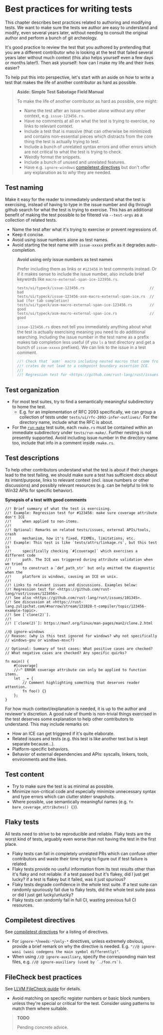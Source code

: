 # Best practices for writing tests

This chapter describes best practices related to authoring and modifying tests.
We want to make sure the tests we author are easy to understand and modify, even
several years later, without needing to consult the original author and perform
a bunch of git archeology.

It's good practice to review the test that you authored by pretending that you
are a different contributor who is looking at the test that failed several years
later without much context (this also helps yourself even a few days or months
later!). Then ask yourself: how can I make my life and their lives easier?

To help put this into perspective, let's start with an aside on how to write a
test that makes the life of another contributor as hard as possible.

> **Aside: Simple Test Sabotage Field Manual**
>
> To make the life of another contributor as hard as possible, one might:
>
> - Name the test after an issue number alone without any other context, e.g.
>   `issue-123456.rs`.
> - Have no comments at all on what the test is trying to exercise, no links to
>   relevant context.
> - Include a test that is massive (that can otherwise be minimized) and
>   contains non-essential pieces which distracts from the core thing the test
>   is actually trying to test.
> - Include a bunch of unrelated syntax errors and other errors which are not
>   critical to what the test is trying to check.
> - Weirdly format the snippets.
> - Include a bunch of unused and unrelated features.
> - Have e.g. `ignore-windows` [compiletest directives] but don't offer any
>   explanation as to *why* they are needed.

## Test naming

Make it easy for the reader to immediately understand what the test is
exercising, instead of having to type in the issue number and dig through github
search for what the test is trying to exercise. This has an additional benefit
of making the test possible to be filtered via `--test-args` as a collection of
related tests.

- Name the test after what it's trying to exercise or prevent regressions of.
- Keep it concise.
- Avoid using issue numbers alone as test names.
- Avoid starting the test name with `issue-xxxxx` prefix as it degrades
  auto-completion.

> **Avoid using only issue numbers as test names**
>
> Prefer including them as links or `#123456` in test comments instead. Or if it
> makes sense to include the issue number, also include brief keywords like
> `macro-external-span-ice-123956.rs`.
>
> ```text
> tests/ui/typeck/issue-123456.rs                              // bad
> tests/ui/typeck/issue-123456-asm-macro-external-span-ice.rs  // bad (for tab completion)
> tests/ui/typeck/asm-macro-external-span-ice-123456.rs        // good
> tests/ui/typeck/asm-macro-external-span-ice.rs               // good
> ```
>
> `issue-123456.rs` does not tell you immediately anything about what the test
> is actually exercising meaning you need to do additional searching. Including
> the issue number in the test name as a prefix makes tab completion less useful
> (if you `ls` a test directory and get a bunch of `issue-xxxxx` prefixes). We
> can link to the issue in a test comment.
>
> ```rs
> //! Check that `asm!` macro including nested macros that come from external
> //! crates do not lead to a codepoint boundary assertion ICE.
> //!
> //! Regression test for <https://github.com/rust-lang/rust/issues/123456>.
> ```

## Test organization

- For most test suites, try to find a semantically meaningful subdirectory to
  home the test.
    - E.g. for an implementation of RFC 2093 specifically, we can group a
      collection of tests under `tests/ui/rfc-2093-infer-outlives/`. For the
      directory name, include what the RFC is about.
- For the [`run-make`] test suite, each `rmake.rs` must be contained within an
  immediate subdirectory under `tests/run-make/`. Further nesting is not
  presently supported. Avoid including issue number in the directory name too,
  include that info in a comment inside `rmake.rs`.

## Test descriptions

To help other contributors understand what the test is about if their changes
lead to the test failing, we should make sure a test has sufficient docs about
its intent/purpose, links to relevant context (incl. issue numbers or other
discussions) and possibly relevant resources (e.g. can be helpful to link to
Win32 APIs for specific behavior).

**Synopsis of a test with good comments**

```rust,ignore
//! Brief summary of what the test is exercising.
//! Example: Regression test for #123456: make sure coverage attribute don't ICE
//!     when applied to non-items.
//!
//! Optional: Remarks on related tests/issues, external APIs/tools, crash
//!     mechanism, how it's fixed, FIXMEs, limitations, etc.
//! Example: This test is like `tests/attrs/linkage.rs`, but this test is
//!     specifically checking `#[coverage]` which exercises a different code
//!     path. The ICE was triggered during attribute validation when we tried
//!     to construct a `def_path_str` but only emitted the diagnostic when the
//!     platform is windows, causing an ICE on unix.
//!
//! Links to relevant issues and discussions. Examples below:
//! Regression test for <https://github.com/rust-lang/rust/issues/123456>.
//! See also <https://github.com/rust-lang/rust/issues/101345>.
//! See discussion at <https://rust-lang.zulipchat.com/#narrow/stream/131828-t-compiler/topic/123456-example-topic>.
//! See [`clone(2)`].
//!
//! [`clone(2)`]: https://man7.org/linux/man-pages/man2/clone.2.html

//@ ignore-windows
// Reason: (why is this test ignored for windows? why not specifically
// windows-gnu or windows-msvc?)

// Optional: Summary of test cases: What positive cases are checked?
// What negative cases are checked? Any specific quirks?

fn main() {
    #[coverage]
    //~^ ERROR coverage attribute can only be applied to function items.
    let _ = {
        // Comment highlighting something that deserves reader attention.
        fn foo() {}
    };
}
```

For how much context/explanation is needed, it is up to the author and
reviewer's discretion. A good rule of thumb is non-trivial things exercised in
the test deserves some explanation to help other contributors to understand.
This may include remarks on:

- How an ICE can get triggered if it's quite elaborate.
- Related issues and tests (e.g. this test is like another test but is kept
  separate because...).
- Platform-specific behaviors.
- Behavior of external dependencies and APIs: syscalls, linkers, tools,
  environments and the likes.

## Test content

- Try to make sure the test is as minimal as possible.
- Minimize non-critical code and especially minimize unnecessary syntax and type
  errors which can clutter stderr snapshots.
- Where possible, use semantically meaningful names (e.g. `fn
  bare_coverage_attributes() {}`).

## Flaky tests

All tests need to strive to be reproducible and reliable. Flaky tests are the
worst kind of tests, arguably even worse than not having the test in the first
place.

- Flaky tests can fail in completely unrelated PRs which can confuse other
  contributors and waste their time trying to figure out if test failure is
  related.
- Flaky tests provide no useful information from its test results other than
  it's flaky and not reliable: if a test passed but it's flakey, did I just get
  lucky? if a test is flakey but it failed, was it just spurious?
- Flaky tests degrade confidence in the whole test suite. If a test suite can
  randomly spuriously fail due to flaky tests, did the whole test suite pass or
  did I just get lucky/unlucky?
- Flaky tests can randomly fail in full CI, wasting previous full CI resources.

## Compiletest directives

See [compiletest directives] for a listing of directives.

- For `ignore-*`/`needs-*`/`only-*` directives, unless extremely obvious,
  provide a brief remark on why the directive is needed. E.g. `"//@ ignore-wasi
  (wasi codegens the main symbol differently)"`.
- When using `//@ ignore-auxiliary`, specify the corresponding main test files,
  e.g. ``//@ ignore-auxiliary (used by `./foo.rs`)``.

## FileCheck best practices

See [LLVM FileCheck guide][FileCheck] for details.

- Avoid matching on specific register numbers or basic block numbers unless
  they're special or critical for the test. Consider using patterns to match
  them where suitable.

> **TODO**
>
> Pending concrete advice.

[compiletest]: ./compiletest.md
[compiletest directives]: ./directives.md
[`run-make`]: ./compiletest.md#run-make-tests
[FileCheck]: https://llvm.org/docs/CommandGuide/FileCheck.html
